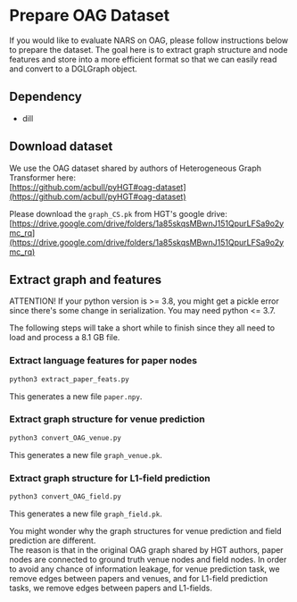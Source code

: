 Prepare OAG Dataset
=====================
If you would like to evaluate NARS on OAG, please follow instructions below to
prepare the dataset. The goal here is to extract graph structure and node
features and store into a more efficient format so that we can easily read and
convert to a DGLGraph object.

Dependency
----------
- dill


Download dataset
-----------------
We use the OAG dataset shared by authors of Heterogeneous Graph Transformer here:  
[https://github.com/acbull/pyHGT#oag-dataset](https://github.com/acbull/pyHGT#oag-dataset)

Please download the `graph_CS.pk` from HGT's google drive:
[https://drive.google.com/drive/folders/1a85skqsMBwnJ151QpurLFSa9o2ymc_rq](https://drive.google.com/drive/folders/1a85skqsMBwnJ151QpurLFSa9o2ymc_rq)


Extract graph and features
-----------------
ATTENTION! If your python version is >= 3.8, you might get a pickle error since
there's some change in serialization. You may need python <= 3.7.

The following steps will take a short while to finish since they all need to load
and process a 8.1 GB file.

### Extract language features for paper nodes
```python
python3 extract_paper_feats.py
```
This generates a new file `paper.npy`.

### Extract graph structure for venue prediction
```python
python3 convert_OAG_venue.py
```
This generates a new file `graph_venue.pk`.

### Extract graph structure for L1-field prediction
```python
python3 convert_OAG_field.py
```
This generates a new file `graph_field.pk`.


You might wonder why the graph structures for venue prediction and field
prediction are different.   
The reason is that in the original OAG graph shared by HGT authors, paper nodes
are connected to ground truth venue nodes and field nodes. In order to avoid
any chance of information leakage, for venue prediction task, we remove edges
between papers and venues, and for L1-field prediction tasks, we remove edges
between papers and L1-fields.

